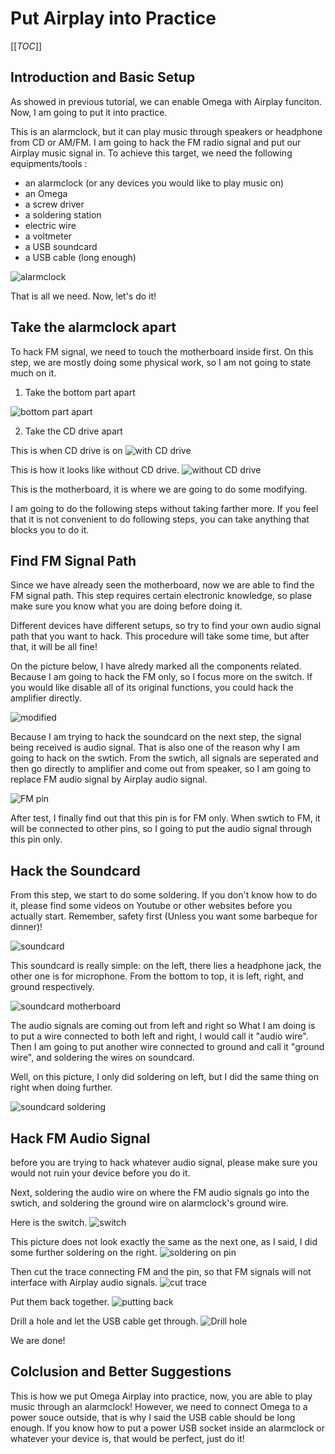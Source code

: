 # Put Airplay into Practice

[[_TOC_]]

[//]: # (Introduction and Basic Setup)

## Introduction and Basic Setup

As showed in previous tutorial, we can enable Omega with Airplay funciton. Now, I am going to put it into practice.

This is an alarmclock, but it can play music through speakers or headphone from CD or AM/FM. I am going to hack the FM radio signal and put our Airplay music signal in. To achieve this target, we need the following equipments/tools :

  * an alarmclock (or any devices you would like to play music on)
  * an Omega
  * a screw driver
  * a soldering station
  * electric wire
  * a voltmeter
  * a USB soundcard
  * a USB cable (long enough)

 ![alarmclock](http://i.imgur.com/F87YnmX.jpg) 

  That is all we need. Now, let's do it!

[//]: # (Take the alarmclock apart)

## Take the alarmclock apart

To hack FM signal, we need to touch the motherboard inside first. On this step, we are mostly doing some physical work, so I am not going to state much on it.

1. Take the bottom part apart

![bottom part apart](http://i.imgur.com/asxZSZl.jpg)

2. Take the CD drive apart

This is when CD drive is on
![with CD drive](http://i.imgur.com/AA2UQMN.jpg)

This is how it looks like without CD drive.
![without CD drive](http://i.imgur.com/jUiy092.jpg)

This is the motherboard, it is where we are going to do some modifying. 

I am going to do the following steps without taking farther more. If you feel that it is not convenient to do following steps, you can take anything that blocks you to do it.

[//]: # (Find FM Signal Path)

## Find FM Signal Path

Since we have already seen the motherboard, now we are able to find the FM signal path. This step requires certain electronic knowledge, so plase make sure you know what you are doing before doing it.

Different devices have different setups, so try to find your own audio signal path that you want to hack. This procedure will take some time, but after that, it will be all fine!

On the picture below, I have alredy marked all the components related. Because I am going to hack the FM only, so I focus more on the switch. If you would like disable all of its original functions, you could hack the amplifier directly.

![modified](http://i.imgur.com/vunAdbQ.jpg)

Because I am trying to hack the soundcard on the next step, the signal being received is audio signal. That is also one of the reason why I am going to hack on the swtich. From the swtich, all signals are seperated and then go directly to amplifier and come out from speaker, so I am going to replace FM audio signal by Airplay audio signal.

![FM pin](http://i.imgur.com/cc4olMw.jpg)


After test, I finally find out that this pin is for FM only. When swtich to FM, it will be connected to other pins, so I going to put the audio signal through this pin only.

[//]: # (Hack the Soundcard)

## Hack the Soundcard

From this step, we start to do some soldering. If you don't know how to do it, please find some videos on Youtube or other websites before you actually start. Remember, safety first (Unless you want some barbeque for dinner)!

![soundcard](http://i.imgur.com/vhdXwe8.jpg)


This soundcard is really simple: on the left, there lies a headphone jack, the other one is for microphone. From the bottom to top, it is left, right, and ground respectively.

![soundcard motherboard](http://i.imgur.com/WiphMYE.jpg)

The audio signals are coming out from left and right so What I am doing is to put a wire connected to both left and right, I would call it "audio wire". Then I am going to put another wire connected to ground and call it "ground wire", and soldering the wires on soundcard.

Well, on this picture, I only did soldering on left, but I did the same thing on right when doing further. 

![soundcard soldering](http://i.imgur.com/tjgjf1I.jpg)


[//]: # (Hack FM Signal)

## Hack FM Audio Signal

before you are trying to hack whatever audio signal, please make sure you would not ruin your device before you do it.

Next, soldering the audio wire on where the FM audio signals go into the swtich, and soldering the ground wire on alarmclock's ground wire.

Here is the switch.
![switch](http://i.imgur.com/0Nx6xaq.jpg)

This picture does not look exactly the same as the next one, as I said, I did some further soldering on the right.
![soldering on pin](http://i.imgur.com/nbnDPAG.jpg)

Then cut the trace connecting FM and the pin, so that FM signals will not interface with Airplay audio signals.
![cut trace](http://i.imgur.com/iZHEhoI.jpg)

Put them back together.
![putting back](http://i.imgur.com/y9WWq4S.jpg)

Drill a hole and let the USB cable get through.
![Drill hole](http://i.imgur.com/UpCmHpq.jpg)

We are done!

[//]: # (Colclusion and Better Suggestions)

## Colclusion and Better Suggestions

This is how we put Omega Airplay into practice, now, you are able to play music through an alarmclock! However, we need to connect Omega to a power souce outside, that is why I said the USB cable should be long enough. If you know how to put a power USB socket inside an alarmclock or whatever your device is, that would be perfect, just do it! 
